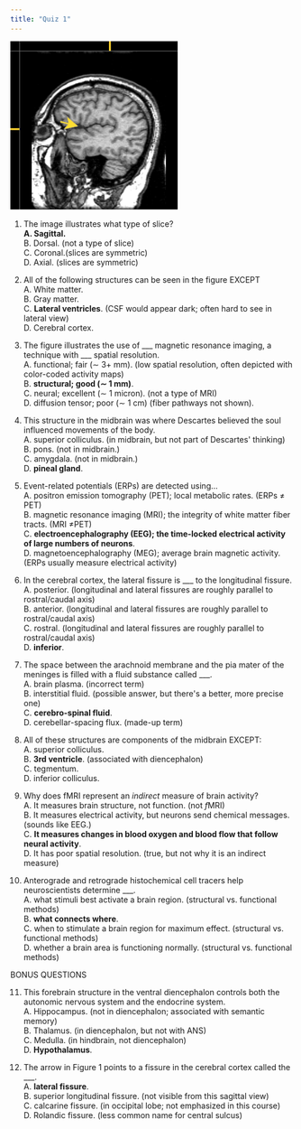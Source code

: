 ```yaml
---
title: "Quiz 1"
---
```



![Figure 1](quiz-1-fig-1.png)

1. The image illustrates what type of slice?</br> 
**A. Sagittal.**</br> 
B. Dorsal. (not a type of slice)</br> 
C. Coronal.(slices are symmetric)</br> 
D. Axial. (slices are symmetric)</br> 

2. All of the following structures can be seen in the figure EXCEPT</br> 
A. White matter.</br>
B. Gray matter.</br>
C. **Lateral ventricles**. (CSF would appear dark; often hard to see in lateral view)</br> 
D. Cerebral cortex.</br>

3. The figure illustrates the use of \_\_\_ magnetic resonance imaging, a technique with \_\_\_ spatial resolution.</br>
A. functional; fair (∼ 3+ mm). (low spatial resolution, often depicted with color-coded activity maps)</br>
B. **structural; good (∼ 1 mm)**. </br>
C. neural; excellent (∼ 1 micron). (not a type of MRI)</br>
D. diffusion tensor; poor (∼ 1 cm) (fiber pathways not shown).</br>

4. This structure in the midbrain was where Descartes believed the soul influenced movements of the body.</br>
A. superior colliculus. (in midbrain, but not part of Descartes' thinking)</br>
B. pons. (not in midbrain.)</br>
C. amygdala. (not in midbrain.)</br>
D. **pineal gland**.</br>

5. Event-related potentials (ERPs) are detected using...</br>
A. positron emission tomography (PET); local metabolic rates. (ERPs ≠ PET)</br>
B. magnetic resonance imaging (MRI); the integrity of white matter fiber tracts. (MRI ≠PET)</br>
C. **electroencephalography (EEG); the time-locked electrical activity of large numbers of neurons**.</br>
D. magnetoencephalography (MEG); average brain magnetic activity. (ERPs usually measure electrical activity)</br>

6. In the cerebral cortex, the lateral fissure is \_\_\_ to the longitudinal fissure.</br> 
A. posterior. (longitudinal and lateral fissures are roughly parallel to rostral/caudal axis)</br>
B. anterior. (longitudinal and lateral fissures are roughly parallel to rostral/caudal axis)</br>
C. rostral. (longitudinal and lateral fissures are roughly parallel to rostral/caudal axis)</br>
D. **inferior**.</br>

7. The space between the arachnoid membrane and the pia mater of the meninges is filled with a fluid substance called \_\_\_.</br>
A. brain plasma. (incorrect term)</br>
B. interstitial fluid. (possible answer, but there's a better, more precise one)</br>
C. **cerebro-spinal fluid**.</br>
D. cerebellar-spacing flux. (made-up term)</br>

8. All of these structures are components of the midbrain EXCEPT: </br>
A. superior colliculus.</br>
B. **3rd ventricle**. (associated with diencephalon) </br>
C. tegmentum.</br>
D. inferior colliculus.</br>

9. Why does fMRI represent an *indirect* measure of brain activity?</br>
A. It measures brain structure, not function. (not *f*MRI)</br>
B. It measures electrical activity, but neurons send chemical messages. (sounds like EEG.)</br>
C. **It measures changes in blood oxygen and blood flow that follow neural activity**.</br>
D. It has poor spatial resolution. (true, but not why it is an indirect measure)</br>

10. Anterograde and retrograde histochemical cell tracers help neuroscientists determine \_\_\_. </br>
A. what stimuli best activate a brain region. (structural vs. functional methods)</br>
B. **what connects where**.</br>
C. when to stimulate a brain region for maximum effect. (structural vs. functional methods)</br>
D. whether a brain area is functioning normally. (structural vs. functional methods)</br>

BONUS QUESTIONS

11. This forebrain structure in the ventral diencephalon controls both the autonomic nervous system and the endocrine system.</br>
A. Hippocampus. (not in diencephalon; associated with semantic memory)</br>
B. Thalamus. (in diencephalon, but not with ANS)</br>
C. Medulla. (in hindbrain, not diencephalon)</br>
D. **Hypothalamus**.</br>

12. The arrow in Figure 1 points to a fissure in the cerebral cortex called the \_\_\_.</br>
A. **lateral fissure**.</br>
B. superior longitudinal fissure. (not visible from this sagittal view)</br>
C. calcarine fissure. (in occipital lobe; not emphasized in this course)</br>
D. Rolandic fissure. (less common name for central sulcus)</br>